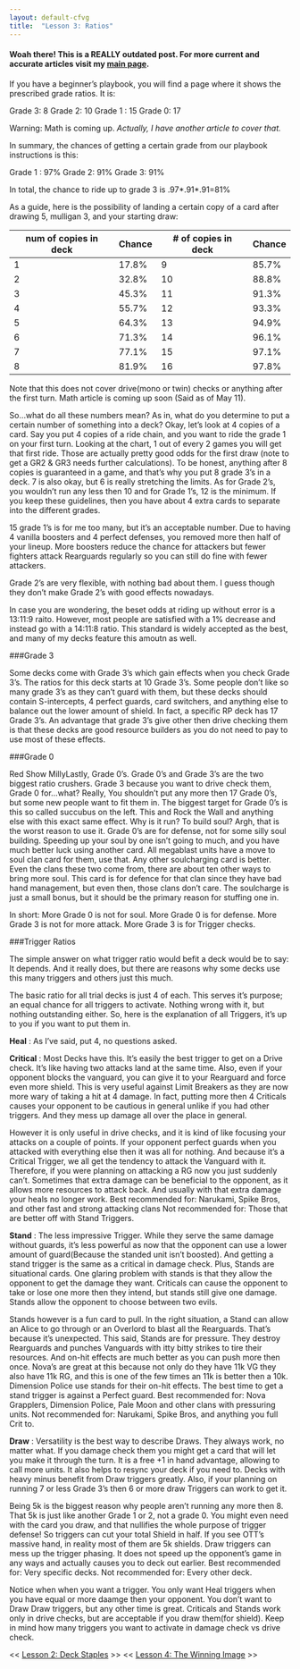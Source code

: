 ```yaml
---
layout: default-cfvg
title:  "Lesson 3: Ratios"
---
```

#### Woah there! This is a REALLY outdated post. For more current and accurate articles visit my [main page](/cfvg).

If you have a beginner’s playbook, you will find a page where it shows the prescribed grade ratios. It is:

Grade 3: 8
Grade 2: 10
Grade 1 : 15
Grade 0: 17

Warning: Math is coming up.
*Actually, I have another article to cover that.*

In summary, the chances of getting a certain grade from our playbook instructions is this:

Grade 1 : 97%
Grade 2: 91%
Grade 3: 91%

In total, the chance to ride up to grade 3 is .97*.91*.91=81%

<!-- more -->

As a guide, here is the possibility of landing a certain copy of a card after drawing 5, mulligan 3, and your starting draw:

num of copies in deck|Chance|# of copies in deck|Chance
---|---|---|---
1|17.8%|9 |85.7%
2|32.8%|10|88.8%
3|45.3%|11|91.3%
4|55.7%|12|93.3%
5|64.3%|13|94.9%
6|71.3%|14|96.1%
7|77.1%|15|97.1%
8|81.9%|16|97.8%

Note that this does not cover drive(mono or twin) checks or anything after the first turn. Math article is coming up soon (Said as of May 11).

So…what do all these numbers mean? As in, what do you determine to put a certain number of something into a deck? Okay, let’s look at 4 copies of a card. Say you put 4 copies of a ride chain, and you want to ride the grade 1 on your first turn. Looking at the chart, 1 out of every 2 games you will get that first ride. Those are actually pretty good odds for the first draw (note to get a GR2 & GR3 needs further calculations). To be honest, anything after 8 copies is guaranteed in a game, and that’s why you put 8 grade 3’s in a deck. 7 is also okay, but 6 is really stretching the limits. As for Grade 2’s, you wouldn’t run any less then 10 and for Grade 1’s, 12 is the minimum. If you keep these guidelines, then you have about 4 extra cards to separate into the different grades.

15 grade 1’s is for me too many, but it’s an acceptable number. Due to having 4 vanilla boosters and 4 perfect defenses, you removed more then half of your lineup. More boosters reduce the chance for attackers but fewer fighters attack Rearguards regularly so you can still do fine with fewer attackers.

Grade 2’s are very flexible, with nothing bad about them. I guess though they don’t make Grade 2’s with good effects nowadays.

In case you are wondering, the beset odds at riding up without error is a 13:11:9 raito. However, most people are satisfied with a 1% decrease and instead go with a 14:11:8 ratio. This standard is widely accepted as the best, and many of my decks feature this amoutn as well.

###Grade 3

Some decks come with Grade 3’s which gain effects when you check Grade 3’s. The ratios for this deck starts at 10 Grade 3’s. Some people don’t like so many grade 3’s as they can’t guard with them, but these decks should contain S-intercepts, 4 perfect guards, card switchers, and anything else to balance out the lower amount of shield. In fact, a specific RP deck has 17 Grade 3’s. An advantage that grade 3’s give other then drive checking them is that these decks are good  resource builders as you do not need to pay to use most of these effects.

###Grade 0

Red Show MillyLastly, Grade 0’s. Grade 0’s and Grade 3’s are the two biggest ratio crushers. Grade 3 because you want to drive check them, Grade 0 for…what? Really, You shouldn’t put any more then 17 Grade 0’s, but some new people want to fit them in. The biggest target for Grade 0’s is this so called succubus on the left. This and Rock the Wall and anything else with this exact same effect. Why is it run? To build soul? Argh, that is the worst reason to use it. Grade 0’s are for defense, not for some silly soul building. Speeding up your soul by one isn’t going to much, and you have much better luck using another card. All megablast units have a move to soul clan card for them, use that. Any other soulcharging card is better. Even the clans these two come from, there are about ten other ways to bring more soul. This card is for defence for that clan since they have bad hand management, but even then, those clans don’t care. The soulcharge is just a small bonus, but it should be the primary reason for stuffing one in.

In short:
More Grade 0 is not for soul. More Grade 0 is for defense.
More Grade 3 is not for more attack. More Grade 3 is for Trigger checks.

###Trigger Ratios

The simple answer on what trigger ratio would befit a deck would be to say: It depends. And it really does, but there are reasons why some decks use this many triggers and others just this much.

The basic ratio for all trial decks is just 4 of each. This serves it’s purpose; an equal chance for all triggers to activate. Nothing wrong with it, but nothing outstanding either. So, here is the explanation of all Triggers, it’s up to you if you want to put them in.

**Heal** : As I’ve said, put 4, no questions asked.

**Critical** : Most Decks have this. It’s easily the best trigger to get on a Drive check. It’s like having two attacks land at the same time. Also, even if your opponent blocks the vanguard, you can give it to your Rearguard and force even more shield. This is very useful against Limit Breakers as they are now more wary of taking a hit at 4 damage. In fact, putting more then 4 Criticals causes your opponent to be cautious in general unlike if you had other triggers. And they mess up damage all over the place in general.

However it is only useful in drive checks, and it is kind of like focusing your attacks on a couple of points. If your opponent perfect guards when you attacked with everything else then it was all for nothing. And because it’s a Critical Trigger, we all get the tendency to attack the Vanguard with it. Therefore, if you were planning on attacking a RG now you just suddenly can’t. Sometimes that extra damage can be beneficial to the opponent, as it allows more resources to attack back. And usually with that extra damage your heals no longer work.
Best recommended for: Narukami, Spike Bros, and other fast and strong attacking clans
Not recommended for: Those that are better off with Stand Triggers.

**Stand** : The less impressive Trigger. While they serve the same damage without guards, it’s less powerful as now that the opponent can use a lower amount of guard(Because the standed unit isn’t boosted). And getting a stand trigger is the same as a critical in damage check. Plus, Stands are situational cards. One glaring problem with stands is that they allow the opponent to get the damage they want. Criticals can cause the opponent to take or lose one more then they intend, but stands still give one damage. Stands allow the opponent to choose between two evils.

Stands however is a fun card to pull. In the right situation, a Stand can allow an Alice to go through or an Overlord to blast all the Rearguards. That’s because it’s unexpected. This said, Stands are for pressure. They destroy Rearguards and punches Vanguards with itty bitty strikes to tire their resources. And on-hit effects are much better as you can push more then once. Nova’s are great at this because not only do they have 11k VG they also have 11k RG, and this is one of the few times an 11k is better then a 10k. Dimension Police use stands for their on-hit effects. The best time to get a stand trigger is against a Perfect guard.
Best recommended for: Nova Grapplers, Dimension Police, Pale Moon and other clans with pressuring units.
Not recommended for: Narukami, Spike Bros, and anything you full Crit to.

**Draw** : Versatility is the best way to describe Draws. They always work, no matter what. If you damage check them you might get a card that will let you make it through the turn. It is a free +1 in hand advantage, allowing to call more units. It also helps to resync your deck if you need to. Decks with heavy minus benefit from Draw triggers greatly. Also, if your planning on running 7 or less Grade 3’s then 6 or more draw Triggers can work to get it.

Being 5k is the biggest reason why people aren’t running any more then 8. That 5k is just like another Grade 1 or 2, not a grade 0. You might even need with the card you draw, and that nullifies the whole purpose of trigger defense! So triggers can cut your total Shield in half. If you see OTT’s massive hand, in reality most of them are 5k shields. Draw triggers can mess up the trigger phasing. It does not speed up the opponent’s game in any ways and actually causes you to deck out earlier.
Best recommended for: Very specific decks.
Not recommended for: Every other deck.

Notice when when you want a trigger. You only want Heal triggers when you have equal or more daamge then your opponent. You don’t want to Draw Draw triggers, but any other time is great. Criticals and Stands work only in drive checks, but are acceptable if you draw them(for shield). Keep in mind how many triggers you want to activate in damage check vs drive check.<i class="fa fa-stop"></i>

<< [Lesson 2: Deck Staples](/cfvg/lesson2) >> << [Lesson 4: The Winning Image](/cfvg/lesson4) >>